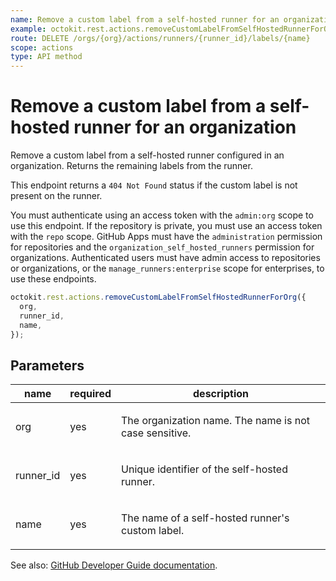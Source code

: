 ```yaml
---
name: Remove a custom label from a self-hosted runner for an organization
example: octokit.rest.actions.removeCustomLabelFromSelfHostedRunnerForOrg({ org, runner_id, name })
route: DELETE /orgs/{org}/actions/runners/{runner_id}/labels/{name}
scope: actions
type: API method
---
```


# Remove a custom label from a self-hosted runner for an organization

Remove a custom label from a self-hosted runner configured
in an organization. Returns the remaining labels from the runner.

This endpoint returns a `404 Not Found` status if the custom label is not
present on the runner.

You must authenticate using an access token with the `admin:org` scope to use this endpoint.
If the repository is private, you must use an access token with the `repo` scope.
GitHub Apps must have the `administration` permission for repositories and the `organization_self_hosted_runners` permission for organizations.
Authenticated users must have admin access to repositories or organizations, or the `manage_runners:enterprise` scope for enterprises, to use these endpoints.

```js
octokit.rest.actions.removeCustomLabelFromSelfHostedRunnerForOrg({
  org,
  runner_id,
  name,
});
```

## Parameters

<table>
  <thead>
    <tr>
      <th>name</th>
      <th>required</th>
      <th>description</th>
    </tr>
  </thead>
  <tbody>
    <tr><td>org</td><td>yes</td><td>

The organization name. The name is not case sensitive.

</td></tr>
<tr><td>runner_id</td><td>yes</td><td>

Unique identifier of the self-hosted runner.

</td></tr>
<tr><td>name</td><td>yes</td><td>

The name of a self-hosted runner's custom label.

</td></tr>
  </tbody>
</table>

See also: [GitHub Developer Guide documentation](https://docs.github.com/rest/actions/self-hosted-runners#remove-a-custom-label-from-a-self-hosted-runner-for-an-organization).
